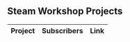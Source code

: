 ## Steam Workshop Projects

<!-- START:WORKSHOP -->

| Project | Subscribers | Link |
|---------|-------------|------|

<!-- END:WORKSHOP -->